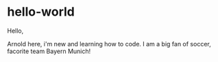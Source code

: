 # hello-world

Hello,

Arnold here, i'm new and learning how to code. I am a big fan of soccer, facorite team Bayern Munich!
